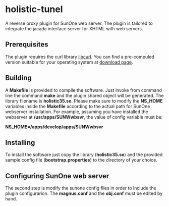 # holistic-tunel #

A reverse proxy plugin for SunOne web server. The plugin is tailored to integrate the jacada interface server for XHTML with web servers.

## Prerequisites ##

The plugin requires the curl library [libcurl](http://curl.haxx.se/libcurl/). You can find a pre-compuled version suitable for your operating system at [download page](http://curl.haxx.se/download.html).


## Building ##

A **Makefile** is provided to compile the software. Just invoke from command line the command **make** and the plugin shared object will be generated. The library filename is **holistic35.so**. Please make sure to modify the **NS_HOME** variables inside the **Makefile** according to the actual path for SunOne webserver installation. For example, assuming you have installed the webserver at **/usr/apps/SUNWwbsvr**, the value of config variable must be:

**NS_HOME=/apps/develop/apps/SUNWwbsvr**


## Installing ##

To install the software just copy the library (**holistic35.so**) and the provided sample config file (**bootstrap.properties**) to the directory of your choice. 

## Configuring SunOne web server ##

The second step is modify the sunone config files in order to include the plugin configurarion. The **magnus.conf** and the **obj.conf** must be edited by hand.
